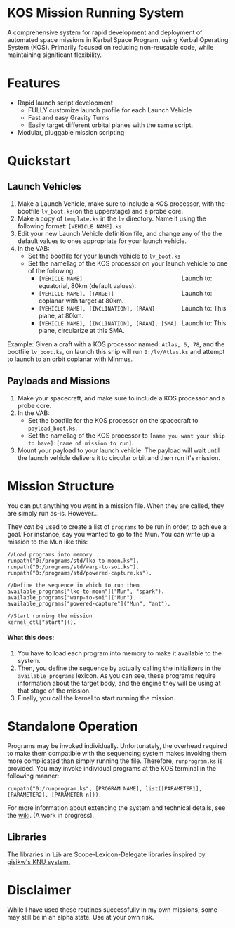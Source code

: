 KOS Mission Running System
===========================
A comprehensive system for rapid development and deployment of automated space missions in Kerbal Space Program, using Kerbal Operating System (KOS).
Primarily focused on reducing non-reusable code, while maintaining significant flexibility.

Features
========
 - Rapid launch script development
   - FULLY customize launch profile for each Launch Vehicle
   - Fast and easy Gravity Turns 
   - Easily target different orbital planes with the same script.
 - Modular, pluggable mission scripting
 
Quickstart
==========

Launch Vehicles
--------
 1. Make a Launch Vehicle, make sure to include a KOS processor, with the bootfile `lv_boot.ks`(on the upperstage) and a probe core.
 2. Make a copy of `template.ks` in the `lv` directory. Name it using the following format: `[VEHICLE NAME].ks`
 3. Edit your new Launch Vehicle definition file, and change any of the the default values to ones appropriate for your launch vehicle.
 4. In the VAB:
    - Set the bootfile for your launch vehicle to `lv_boot.ks`
    - Set the nameTag of the KOS processor on your launch vehicle to one of the following:
      - `[VEHICLE NAME]                               ` Launch to: equatorial, 80km (default values).
      - `[VEHICLE NAME], [TARGET]                     ` Launch to: coplanar with target at 80km.
      - `[VEHICLE NAME], [INCLINATION], [RAAN]        ` Launch to: This plane, at 80km.
      - `[VEHICLE NAME], [INCLINATION], [RAAN], [SMA] ` Launch to: This plane, circularize at this SMA.

Example: Given a craft with a KOS processor named: `Atlas, 6, 78`, and the bootfile `lv_boot.ks`, on launch this ship will run `0:/lv/Atlas.ks` and attempt to launch to an orbit coplanar with Minmus.

Payloads and Missions
--------------------
 1. Make your spacecraft, and make sure to include a KOS processor and a probe core.
 2. In the VAB:
    - Set the bootfile for the KOS processor on the spacecraft to `payload_boot.ks`.
    - Set the nameTag of the KOS processor to `[name you want your ship to have]:[name of mission to run]`.
 3. Mount your payload to your launch vehicle. The payload will wait until the launch vehicle delivers it to circular orbit and then run it's mission.

Mission Structure
=================
You can put anything you want in a mission file.  When they are called, they are simply run as-is.  However...

They *can* be used to create a list of `programs` to be run in order, to achieve a goal.  For instance, say you wanted to go to the Mun.  You can write up a mission to the Mun like this:

    //Load programs into memory
    runpath("0:/programs/std/lko-to-moon.ks").
    runpath("0:/programs/std/warp-to-soi.ks").
    runpath("0:/programs/std/powered-capture.ks").

    //Define the sequence in which to run them
    available_programs["lko-to-moon"]("Mun", "spark").
    available_programs["warp-to-soi"]("Mun").
    available_programs["powered-capture"]("Mun", "ant").

    //Start running the mission
    kernel_ctl["start"]().

#### What this does:
 1. You have to load each program into memory to make it available to the system.
 2. Then, you define the sequence by actually calling the initializers in the `available_programs` lexicon.  As you can see, these programs require information about the target body, and the engine they will be using at that stage of the mission.
 3. Finally, you call the kernel to start running the mission.
    
Standalone Operation
====================
Programs may be invoked individually.  Unfortunately, the overhead required to make them compatible with the sequencing system makes invoking them more complicated than simply running the file.  Therefore, `runprogram.ks` is provided.  You may invoke individual programs at the KOS terminal in the following manner:

    runpath("0:/runprogram.ks", [PROGRAM NAME], list([PARAMETER1], [PARAMETER2], [PARAMETER n])).
    
For more information about extending the system and technical details, see the [wiki](../../wiki).  (A work in progress).

Libraries
---------
The libraries in `lib` are Scope-Lexicon-Delegate libraries inspired by [gisikw's KNU system.](https://www.youtube.com/watch?v=cqtMpk2GaIY&list=PLb6UbFXBdbCrvdXVgY_3jp5swtvW24fYv&index=44)


Disclaimer
==========
While I have used these routines successfully in my own missions, some may still be in an alpha state.  Use at your own risk.
   



